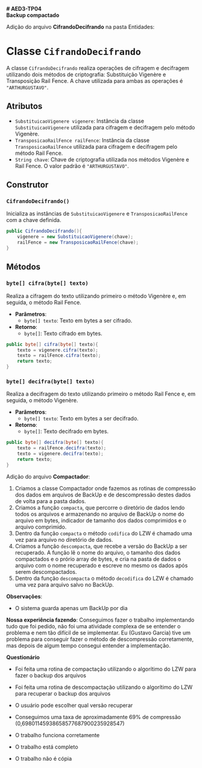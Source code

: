 **# AED3-TP04**  
**Backup compactado**

Adição do arquivo **CifrandoDecifrando** na pasta Entidades:
# Classe `CifrandoDecifrando`

A classe `CifrandoDecifrando` realiza operações de cifragem e decifragem utilizando dois métodos de criptografia: Substituição Vigenère e Transposição Rail Fence. A chave utilizada para ambas as operações é `"ARTHURGUSTAVO"`.

## Atributos

- `SubstituicaoVigenere vigenere`: Instância da classe `SubstituicaoVigenere` utilizada para cifragem e decifragem pelo método Vigenère.
- `TransposicaoRailFence railFence`: Instância da classe `TransposicaoRailFence` utilizada para cifragem e decifragem pelo método Rail Fence.
- `String chave`: Chave de criptografia utilizada nos métodos Vigenère e Rail Fence. O valor padrão é `"ARTHURGUSTAVO"`.

## Construtor

### `CifrandoDecifrando()`
Inicializa as instâncias de `SubstituicaoVigenere` e `TransposicaoRailFence` com a chave definida.

```java
public CifrandoDecifrando(){  
    vigenere = new SubstituicaoVigenere(chave);  
    railFence = new TransposicaoRailFence(chave);  
}
```

## Métodos

### `byte[] cifra(byte[] texto)`
Realiza a cifragem do texto utilizando primeiro o método Vigenère e, em seguida, o método Rail Fence.

- **Parâmetros**: 
  - `byte[] texto`: Texto em bytes a ser cifrado.
- **Retorno**: 
  - `byte[]`: Texto cifrado em bytes.

```java
public byte[] cifra(byte[] texto){  
    texto = vigenere.cifra(texto);  
    texto = railFence.cifra(texto);  
    return texto;  
}
```

### `byte[] decifra(byte[] texto)`
Realiza a decifragem do texto utilizando primeiro o método Rail Fence e, em seguida, o método Vigenère.

- **Parâmetros**: 
  - `byte[] texto`: Texto em bytes a ser decifrado.
- **Retorno**: 
  - `byte[]`: Texto decifrado em bytes.

```java
public byte[] decifra(byte[] texto){  
    texto = railFence.decifra(texto);  
    texto = vigenere.decifra(texto);  
    return texto;  
}
```



Adição do arquivo **Compactador**:

1. Criamos a classe Compactador onde fazemos as rotinas de compressão dos dados em arquivos de BackUp e de descompressão destes dados de volta para a pasta dados.
2. Criamos a função `compacta`, que percorre o diretório de dados lendo todos os arquivos e armazenando no arquivo de BackUp o nome do arquivo em bytes, indicador de tamanho dos dados comprimidos e o arquivo comprimido.
3. Dentro da função `compacta` o método `codifica` do LZW é chamado uma vez para arquivo no diretório de dados.
4. Criamos a função `descompacta`, que recebe a versão do BackUp a ser recuperado. A função lê o nome do arquivo, o tamanho dos dados compactados e o prório array de bytes, e cria na pasta de dados o arquivo com o nome recuperado e escreve no mesmo os dados após serem descompactados.
5. Dentro da função `descompacta` o método `decodifica` do LZW é chamado uma vez para arquivo salvo no BackUp.

**Observações**:
- O sistema guarda apenas um BackUp por dia

**Nossa experiência fazendo**: Conseguimos fazer o trabalho implementando tudo que foi pedido, não foi uma atividade complexa de se entender o problema e nem tão difícil de se implementar. Eu (Gustavo Garcia) tive um problema para conseguir fazer o método de descompressão corretamente, mas depois de algum tempo consegui entender a implementação.

**Questionário**
* Foi feita uma rotina de compactação utilizando o algorítimo do LZW para fazer o backup dos arquivos

* Foi feita uma rotina de descompactação utilizando o algorítimo do LZW para recuperar o backup dos arquivos

* O usuário pode escolher qual versão recuperar

* Conseguimos uma taxa de aproximadamente 69% de compressão (0,69801145938658577687900235928547)

* O trabalho funciona corretamente 

* O trabalho está completo 

* O trabalho não é cópia 
